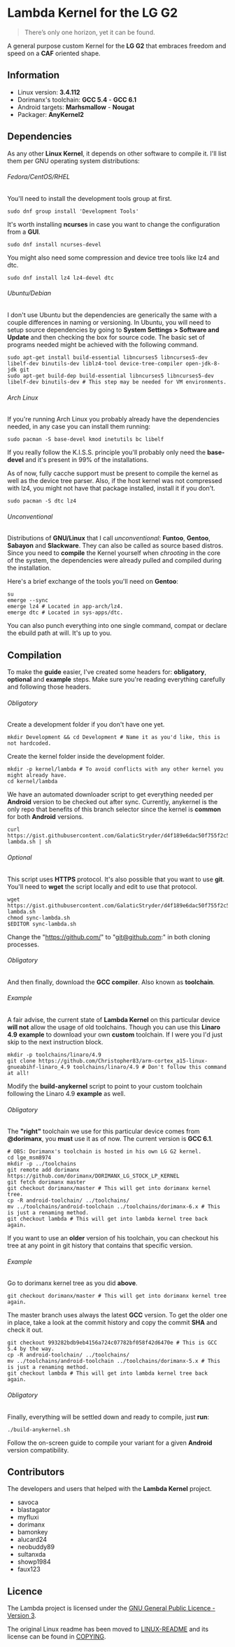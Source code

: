 Lambda Kernel for the LG G2
==========================

> There’s only one horizon, yet it can be found.

A general purpose custom Kernel for the **LG G2** that embraces freedom and speed on a **CAF** oriented shape.

Information
-------------------------

- Linux version: **3.4.112**
- Dorimanx's toolchain: **GCC 5.4** - **GCC 6.1**
- Android targets: **Marhsmallow** - **Nougat**
- Packager: **AnyKernel2**

Dependencies
-------------------------

As any other **Linux Kernel**, it depends on other software to compile it. I'll list them per GNU operating system distributions:

###### Fedora/CentOS/RHEL

You'll need to install the development tools group at first.

	sudo dnf group install 'Development Tools'

It's worth installing **ncurses** in case you want to change the configuration from a **GUI**.

	sudo dnf install ncurses-devel

You might also need some compression and device tree tools like lz4 and dtc.

	sudo dnf install lz4 lz4-devel dtc

###### Ubuntu/Debian

I don't use Ubuntu but the dependencies are generically the same with a couple differences in naming or versioning. In Ubuntu, you will need to setup source dependencies by going to **System Settings > Software and Update** and then checking the box for source code. The basic set of programs needed might be achieved with the following command.

	sudo apt-get install build-essential libncurses5 libncurses5-dev libelf-dev binutils-dev liblz4-tool device-tree-compiler open-jdk-8-jdk git
	sudo apt-get build-dep build-essential libncurses5 libncurses5-dev libelf-dev binutils-dev # This step may be needed for VM environments.
	
###### Arch Linux

If you're running Arch Linux you probably already have the dependencies needed, in any case you can install them running:

	sudo pacman -S base-devel kmod inetutils bc libelf

If you really follow the K.I.S.S. principle you'll probably only need the **base-devel** and it's present in 99% of the installations.

As of now, fully cacche support must be present to compile the kernel as well as the device tree parser. Also, if the host kernel was not compressed with lz4, you might not have that package installed, install it if you don't.

	sudo pacman -S dtc lz4

###### Unconventional

Distributions of **GNU/Linux** that I call _unconventional_: **Funtoo**, **Gentoo**, **Sabayon** and **Slackware**. They can also be called as source based distros.
Since you need to **compile** the Kernel yourself when _chrooting_ in the core of the system, the dependencies were already pulled and compiled during the installation.

Here's a brief exchange of the tools you'll need on **Gentoo**:

	su
	emerge --sync
	emerge lz4 # Located in app-arch/lz4.
	emerge dtc # Located in sys-apps/dtc.

You can also punch everything into one single command, compat or declare the ebuild path at will. It's up to you.

Compilation
-------------------------

To make the **guide** easier, I've created some headers for: **obligatory**, **optional** and **example** steps. Make sure you're reading everything carefully and following those headers.

###### Obligatory

Create a development folder if you don't have one yet.

	mkdir Development && cd Development # Name it as you'd like, this is not hardcoded.

Create the kernel folder inside the development folder.

	mkdir -p kernel/lambda # To avoid conflicts with any other kernel you might already have.
	cd kernel/lambda

We have an automated downloader script to get everything needed per **Android** version to be checked out after sync. Currently, anykernel is the only repo that benefits of this branch selector since the kernel is **common** for both **Android** versions.

	curl https://gist.githubusercontent.com/GalaticStryder/d4f189e6dac50f755f2c5e1e7dcdad92/raw/886ff1cc57a0f19b7af71a22e3d14861ad394be0/sync-lambda.sh | sh

###### Optional

This script uses **HTTPS** protocol. It's also possible that you want to use **git**. You'll need to **wget** the script locally and edit to use that protocol.

	wget https://gist.githubusercontent.com/GalaticStryder/d4f189e6dac50f755f2c5e1e7dcdad92/raw/886ff1cc57a0f19b7af71a22e3d14861ad394be0/sync-lambda.sh
	chmod sync-lambda.sh
	$EDITOR sync-lambda.sh

Change the "https://github.com/" to "git@github.com:" in both cloning processes.

###### Obligatory

And then finally, download the **GCC compiler**. Also known as **toolchain**.

###### Example

A fair advise, the current state of **Lambda Kernel** on this particular device **will not** allow the usage of old toolchains. Though you can use this **Linaro 4.9** __example__ to download your own **custom** toolchain. If I were you I'd just skip to the next instruction block.

	mkdir -p toolchains/linaro/4.9
	git clone https://github.com/Christopher83/arm-cortex_a15-linux-gnueabihf-linaro_4.9 toolchains/linaro/4.9 # Don't follow this command at all!

Modify the **build-anykernel** script to point to your custom toolchain following the Linaro 4.9 **example** as well.

###### Obligatory

The **"right"** toolchain we use for this particular device comes from **@dorimanx**, you **must** use it as of now. The current version is **GCC 6.1**.

	# OBS: Dorimanx's toolchain is hosted in his own LG G2 kernel.
	cd lge_msm8974
	mkdir -p ../toolchains
	git remote add dorimanx https://github.com/dorimanx/DORIMANX_LG_STOCK_LP_KERNEL
	git fetch dorimanx master
	git checkout dorimanx/master # This will get into dorimanx kernel tree.
	cp -R android-toolchain/ ../toolchains/
	mv ../toolchains/android-toolchain ../toolchains/dorimanx-6.x # This is just a renaming method.
	git checkout lambda # This will get into lambda kernel tree back again.

If you want to use an **older** version of his toolchain, you can checkout his tree at any point in git history that contains that specific version.

###### Example

Go to dorimanx kernel tree as you did **above**.

	git checkout dorimanx/master # This will get into dorimanx kernel tree again.

The master branch uses always the latest **GCC** version. To get the older one in place, take a look at the commit history and copy the commit **SHA** and check it out.

	git checkout 993282bdb9eb4156a724c07782bf058f42d6470e # This is GCC 5.4 by the way.
	cp -R android-toolchain/ ../toolchains/
	mv ../toolchains/android-toolchain ../toolchains/dorimanx-5.x # This is just a renaming method.
	git checkout lambda # This will get into lambda kernel tree back again.

###### Obligatory

Finally, everything will be settled down and ready to compile, just **run**:

	./build-anykernel.sh

Follow the on-screen guide to compile your variant for a given **Android** version compatibility.

Contributors
-------------------------

The developers and users that helped with the **Lambda Kernel** project.

- savoca
- blastagator
- myfluxi
- dorimanx
- bamonkey
- alucard24
- neobuddy89
- sultanxda
- showp1984
- faux123

Licence
-------------------------

The Lambda project is licensed under the [GNU General Public Licence - Version 3](gpl-3.0.md).

The original Linux readme has been moved to [LINUX-README](LINUX-README) and its license can be found in [COPYING](COPYING).
